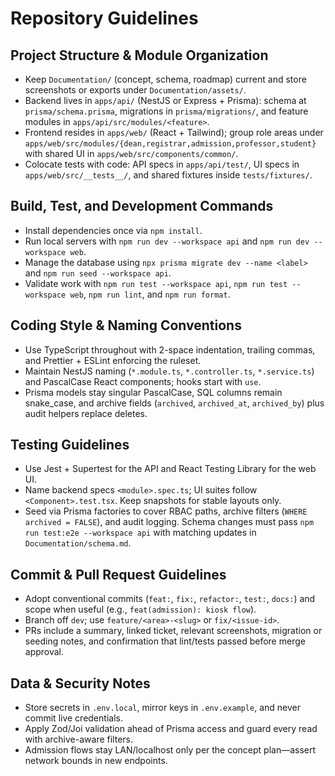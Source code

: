 # Repository Guidelines

## Project Structure & Module Organization
- Keep `Documentation/` (concept, schema, roadmap) current and store screenshots or exports under `Documentation/assets/`.
- Backend lives in `apps/api/` (NestJS or Express + Prisma): schema at `prisma/schema.prisma`, migrations in `prisma/migrations/`, and feature modules in `apps/api/src/modules/<feature>`.
- Frontend resides in `apps/web/` (React + Tailwind); group role areas under `apps/web/src/modules/{dean,registrar,admission,professor,student}` with shared UI in `apps/web/src/components/common/`.
- Colocate tests with code: API specs in `apps/api/test/`, UI specs in `apps/web/src/__tests__/`, and shared fixtures inside `tests/fixtures/`.

## Build, Test, and Development Commands
- Install dependencies once via `npm install`.
- Run local servers with `npm run dev --workspace api` and `npm run dev --workspace web`.
- Manage the database using `npx prisma migrate dev --name <label>` and `npm run seed --workspace api`.
- Validate work with `npm run test --workspace api`, `npm run test --workspace web`, `npm run lint`, and `npm run format`.

## Coding Style & Naming Conventions
- Use TypeScript throughout with 2-space indentation, trailing commas, and Prettier + ESLint enforcing the ruleset.
- Maintain NestJS naming (`*.module.ts`, `*.controller.ts`, `*.service.ts`) and PascalCase React components; hooks start with `use`.
- Prisma models stay singular PascalCase, SQL columns remain snake_case, and archive fields (`archived`, `archived_at`, `archived_by`) plus audit helpers replace deletes.

## Testing Guidelines
- Use Jest + Supertest for the API and React Testing Library for the web UI.
- Name backend specs `<module>.spec.ts`; UI suites follow `<Component>.test.tsx`. Keep snapshots for stable layouts only.
- Seed via Prisma factories to cover RBAC paths, archive filters (`WHERE archived = FALSE`), and audit logging. Schema changes must pass `npm run test:e2e --workspace api` with matching updates in `Documentation/schema.md`.

## Commit & Pull Request Guidelines
- Adopt conventional commits (`feat:`, `fix:`, `refactor:`, `test:`, `docs:`) and scope when useful (e.g., `feat(admission): kiosk flow`).
- Branch off `dev`; use `feature/<area>-<slug>` or `fix/<issue-id>`.
- PRs include a summary, linked ticket, relevant screenshots, migration or seeding notes, and confirmation that lint/tests passed before merge approval.

## Data & Security Notes
- Store secrets in `.env.local`, mirror keys in `.env.example`, and never commit live credentials.
- Apply Zod/Joi validation ahead of Prisma access and guard every read with archive-aware filters.
- Admission flows stay LAN/localhost only per the concept plan—assert network bounds in new endpoints.
